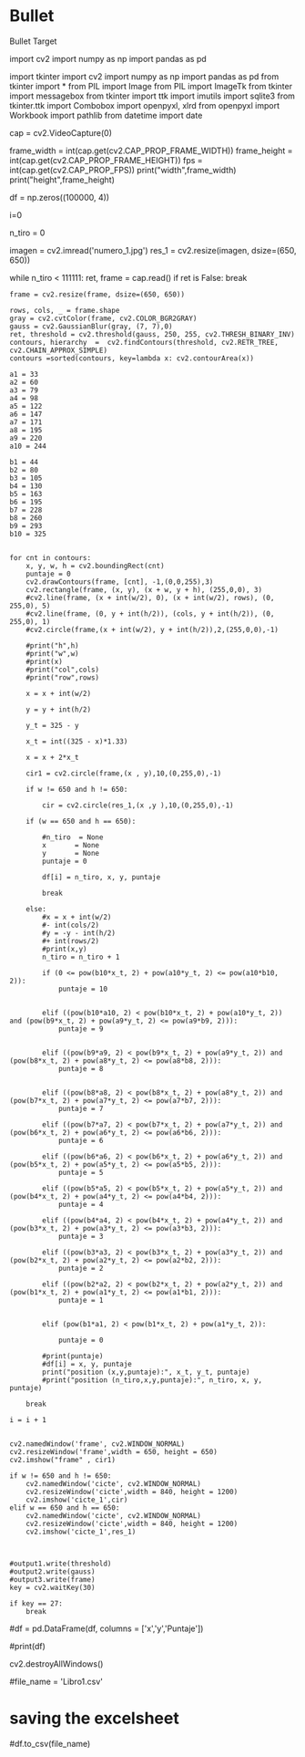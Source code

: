 # Bullet
Bullet Target

import cv2
import numpy as np
import pandas as pd


import tkinter
import cv2
import numpy as np
import pandas as pd
from tkinter import *
from PIL import Image
from PIL import ImageTk
from tkinter import messagebox
from tkinter import ttk 
import imutils
import sqlite3
from tkinter.ttk import Combobox
import openpyxl, xlrd
from openpyxl import Workbook
import pathlib
from datetime import date

cap = cv2.VideoCapture(0)

frame_width = int(cap.get(cv2.CAP_PROP_FRAME_WIDTH))
frame_height = int(cap.get(cv2.CAP_PROP_FRAME_HEIGHT))
fps = int(cap.get(cv2.CAP_PROP_FPS))
print("width",frame_width)
print("height",frame_height)

df = np.zeros((100000, 4))

i=0

n_tiro = 0

imagen = cv2.imread('numero_1.jpg') 
res_1 = cv2.resize(imagen, dsize=(650, 650))

while n_tiro < 111111:
    ret, frame = cap.read()
    if ret is False:
        break
    
    frame = cv2.resize(frame, dsize=(650, 650))

    rows, cols, _ = frame.shape
    gray = cv2.cvtColor(frame, cv2.COLOR_BGR2GRAY)
    gauss = cv2.GaussianBlur(gray, (7, 7),0)
    ret, threshold = cv2.threshold(gauss, 250, 255, cv2.THRESH_BINARY_INV)
    contours, hierarchy  =  cv2.findContours(threshold, cv2.RETR_TREE, cv2.CHAIN_APPROX_SIMPLE)
    contours =sorted(contours, key=lambda x: cv2.contourArea(x))
    
    a1 = 33 
    a2 = 60
    a3 = 79
    a4 = 98
    a5 = 122
    a6 = 147
    a7 = 171
    a8 = 195
    a9 = 220
    a10 = 244
    
    b1 = 44
    b2 = 80
    b3 = 105
    b4 = 130
    b5 = 163
    b6 = 195
    b7 = 228
    b8 = 260
    b9 = 293
    b10 = 325
    
    
    for cnt in contours:
        x, y, w, h = cv2.boundingRect(cnt)
        puntaje = 0
        cv2.drawContours(frame, [cnt], -1,(0,0,255),3)
        cv2.rectangle(frame, (x, y), (x + w, y + h), (255,0,0), 3)
        #cv2.line(frame, (x + int(w/2), 0), (x + int(w/2), rows), (0, 255,0), 5)
        #cv2.line(frame, (0, y + int(h/2)), (cols, y + int(h/2)), (0, 255,0), 1)
        #cv2.circle(frame,(x + int(w/2), y + int(h/2)),2,(255,0,0),-1)
        
        #print("h",h)
        #print("w",w)
        #print(x)
        #print("col",cols)
        #print("row",rows)
        
        x = x + int(w/2)
        
        y = y + int(h/2)
        
        y_t = 325 - y
        
        x_t = int((325 - x)*1.33)
        
        x = x + 2*x_t
        
        cir1 = cv2.circle(frame,(x , y),10,(0,255,0),-1)
        
        if w != 650 and h != 650:
        
            cir = cv2.circle(res_1,(x ,y ),10,(0,255,0),-1)
        
        if (w == 650 and h == 650):
                
            #n_tiro  = None
            x       = None
            y       = None
            puntaje = 0
                
            df[i] = n_tiro, x, y, puntaje
                
            break
            
        else:
            #x = x + int(w/2) 
            #- int(cols/2) 
            #y = -y - int(h/2) 
            #+ int(rows/2)
            #print(x,y) 
            n_tiro = n_tiro + 1
                
            if (0 <= pow(b10*x_t, 2) + pow(a10*y_t, 2) <= pow(a10*b10, 2)):
                puntaje = 10
                
                
            elif ((pow(b10*a10, 2) < pow(b10*x_t, 2) + pow(a10*y_t, 2)) and (pow(b9*x_t, 2) + pow(a9*y_t, 2) <= pow(a9*b9, 2))):
                puntaje = 9
                
                    
            elif ((pow(b9*a9, 2) < pow(b9*x_t, 2) + pow(a9*y_t, 2)) and (pow(b8*x_t, 2) + pow(a8*y_t, 2) <= pow(a8*b8, 2))):
                puntaje = 8
                
            
            elif ((pow(b8*a8, 2) < pow(b8*x_t, 2) + pow(a8*y_t, 2)) and (pow(b7*x_t, 2) + pow(a7*y_t, 2) <= pow(a7*b7, 2))):
                puntaje = 7
                
            elif ((pow(b7*a7, 2) < pow(b7*x_t, 2) + pow(a7*y_t, 2)) and (pow(b6*x_t, 2) + pow(a6*y_t, 2) <= pow(a6*b6, 2))):
                puntaje = 6
                
            elif ((pow(b6*a6, 2) < pow(b6*x_t, 2) + pow(a6*y_t, 2)) and (pow(b5*x_t, 2) + pow(a5*y_t, 2) <= pow(a5*b5, 2))):
                puntaje = 5
    
            elif ((pow(b5*a5, 2) < pow(b5*x_t, 2) + pow(a5*y_t, 2)) and (pow(b4*x_t, 2) + pow(a4*y_t, 2) <= pow(a4*b4, 2))):
                puntaje = 4
    
            elif ((pow(b4*a4, 2) < pow(b4*x_t, 2) + pow(a4*y_t, 2)) and (pow(b3*x_t, 2) + pow(a3*y_t, 2) <= pow(a3*b3, 2))):
                puntaje = 3
                
            elif ((pow(b3*a3, 2) < pow(b3*x_t, 2) + pow(a3*y_t, 2)) and (pow(b2*x_t, 2) + pow(a2*y_t, 2) <= pow(a2*b2, 2))):
                puntaje = 2
                    
            elif ((pow(b2*a2, 2) < pow(b2*x_t, 2) + pow(a2*y_t, 2)) and (pow(b1*x_t, 2) + pow(a1*y_t, 2) <= pow(a1*b1, 2))):
                puntaje = 1
                
                    
            elif (pow(b1*a1, 2) < pow(b1*x_t, 2) + pow(a1*y_t, 2)):
                     
                puntaje = 0
        
            #print(puntaje)
            #df[i] = x, y, puntaje
            print("position (x,y,puntaje):", x_t, y_t, puntaje)
            #print("position (n_tiro,x,y,puntaje):", n_tiro, x, y, puntaje)
        
        break
        
    i = i + 1

    
    cv2.namedWindow('frame', cv2.WINDOW_NORMAL)
    cv2.resizeWindow('frame',width = 650, height = 650)
    cv2.imshow("frame" , cir1)
    
    if w != 650 and h != 650:
        cv2.namedWindow('cicte', cv2.WINDOW_NORMAL)
        cv2.resizeWindow('cicte',width = 840, height = 1200)
        cv2.imshow('cicte_1',cir)
    elif w == 650 and h == 650:
        cv2.namedWindow('cicte', cv2.WINDOW_NORMAL)
        cv2.resizeWindow('cicte',width = 840, height = 1200)
        cv2.imshow('cicte_1',res_1)
    
    
    
    #output1.write(threshold)
    #output2.write(gauss)
    #output3.write(frame)
    key = cv2.waitKey(30)

    if key == 27:
        break

#df = pd.DataFrame(df, columns = ['x','y','Puntaje'])

#print(df)
    
cv2.destroyAllWindows()

#file_name = 'Libro1.csv'
  
# saving the excelsheet
#df.to_csv(file_name)
